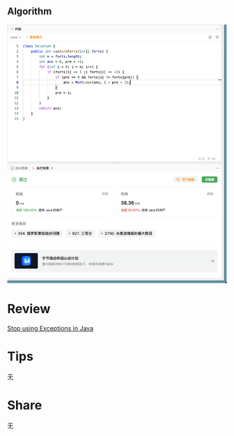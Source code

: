 ## Algorithm
![yueqingming-2023-08-13-lc](../../../images/temp/yueqingming-2023-09-02-lc.png)

# Review
[Stop using Exceptions in Java](https://medium.com/@alexeynovikov_89393/stop-using-exceptions-in-java-456f7db46ea4)


# Tips
无

# Share
无 